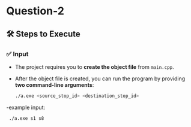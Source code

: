 # Question-2

## 🛠️ Steps to Execute

### ✅ Input

- The project requires you to **create the object file** from `main.cpp`.
- After the object file is created, you can run the program by providing **two command-line arguments**:
  
  ```bash
  ./a.exe <source_stop_id> <destination_stop_id>

-example input: 
 ```bash
  ./a.exe s1 s8



